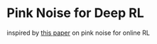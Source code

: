 # Pink Noise for Deep RL

inspired by [this paper](https://openreview.net/pdf?id=hQ9V5QN27eS) on pink noise for online RL